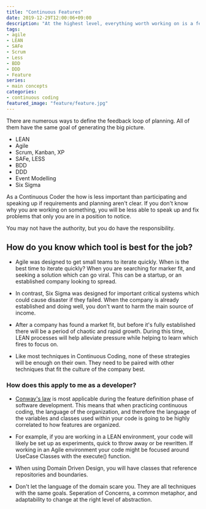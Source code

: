 ```yaml
---
title: "Continuous Features"
date: 2019-12-29T12:00:06+09:00
description: "At the highest level, everything worth working on is a feature. Plan them out, have a goal, determine the customer, define the story."
tags:
- agile
- LEAN
- SAFe
- Scrum
- Less
- BDD
- DDD
- Feature
series:
- main concepts
categories:
- continuous coding
featured_image: "feature/feature.jpg"
---
```


There are numerous ways to define the feedback loop of planning. All of them have the same goal of generating the big picture.

- LEAN
- Agile
- Scrum, Kanban, XP
- SAFe, LESS
- BDD
- DDD
- Event Modelling
- Six Sigma

As a Continuous Coder the how is less important than participating and speaking up if requirements and planning aren't clear.  If you don't know why you are working on something, you will be less able to speak up and fix problems that only you are in a position to notice.

You may not have the authority, but you do have the responsibility. 


## How do you know which tool is best for the job?

  * Agile was designed to get small teams to iterate quickly.
When is the best time to iterate quickly? When you are searching for marker fit, and seeking a solution which can go viral. This can be a startup, or an established company looking to spread.
  * In contrast, Six Sigma was designed for important critical systems which could cause disaster if they failed. When the company is already established and doing well, you don't want to harm the main source of income.
  * After a company has found a market fit, but before it's fully established there will be a period of chaotic and rapid growth. During this time, LEAN processes will help alleviate pressure while helping to learn which fires to focus on.

  * Like most techniques in Continuous Coding, none of these strategies will be enough on their own. They need to be paired with other techniques that fit the culture of the company best.


### How does this apply to me as a developer?

 - [Conway's law](https://en.wikipedia.org/wiki/Conway%27s_law) is most applicable during the feature definition phase of software development. This means that when practicing continuous coding, the language of the organization, and therefore the language of the variables and classes used within your code is going to be highly correlated to how features are organized.

 - For example, if you are working in a LEAN environment, your code will likely be set up as experiments, quick to throw away or be rewritten. If working in an Agile environment your code might be focused around UseCase Classes with the execute() function.

 - When using Domain Driven Design, you will have classes that reference repositories and boundaries.

 - Don't let the language of the domain scare you. They are all techniques with the same goals. Seperation of Concerns, a common metaphor, and adaptability to change at the right level of abstraction.
